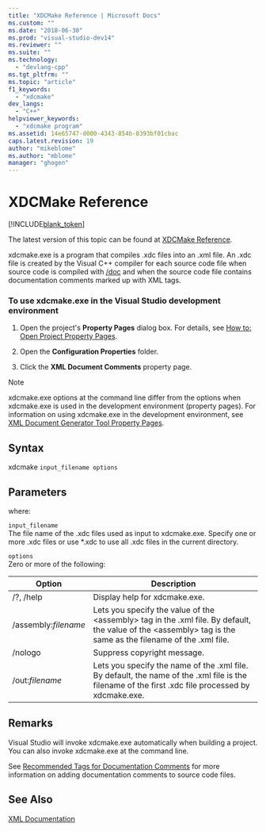 ```yaml
---
title: "XDCMake Reference | Microsoft Docs"
ms.custom: ""
ms.date: "2018-06-30"
ms.prod: "visual-studio-dev14"
ms.reviewer: ""
ms.suite: ""
ms.technology: 
  - "devlang-cpp"
ms.tgt_pltfrm: ""
ms.topic: "article"
f1_keywords: 
  - "xdcmake"
dev_langs: 
  - "C++"
helpviewer_keywords: 
  - "xdcmake program"
ms.assetid: 14e65747-d000-4343-854b-8393bf01cbac
caps.latest.revision: 19
author: "mikeblome"
ms.author: "mblome"
manager: "ghogen"
---
```

# XDCMake Reference
[!INCLUDE[blank_token](../includes/blank-token.md)]

The latest version of this topic can be found at [XDCMake Reference](https://docs.microsoft.com/cpp/ide/xdcmake-reference).  
  
  
xdcmake.exe is a program that compiles .xdc files into an .xml file. An .xdc file is created by the Visual C++ compiler for each source code file when source code is compiled with [/doc](../build/reference/doc-process-documentation-comments-c-cpp.md) and when the source code file contains documentation comments marked up with XML tags.  
  
### To use xdcmake.exe in the Visual Studio development environment  
  
1.  Open the project's **Property Pages** dialog box. For details, see [How to: Open Project Property Pages](../misc/how-to-open-project-property-pages.md).  
  
2.  Open the **Configuration Properties** folder.  
  
3.  Click the **XML Document Comments** property page.  
  
> [!NOTE]
>  xdcmake.exe options at the command line differ from the options when xdcmake.exe is used in the development environment (property pages). For information on using xdcmake.exe in the development environment, see [XML Document Generator Tool Property Pages](../ide/xml-document-generator-tool-property-pages.md).  
  
## Syntax  
 xdcmake `input_filename options`  
  
## Parameters  
 where:  
  
 `input_filename`  
 The file name of the .xdc files used as input to xdcmake.exe. Specify one or more .xdc files or use *.xdc to use all .xdc files in the current directory.  
  
 `options`  
 Zero or more of the following:  
  
|Option|Description|  
|------------|-----------------|  
|/?, /help|Display help for xdcmake.exe.|  
|/assembly:*filename*|Lets you specify the value of the \<assembly> tag in the .xml file.  By default, the value of the \<assembly> tag is the same as the filename of the .xml file.|  
|/nologo|Suppress copyright message.|  
|/out:*filename*|Lets you specify the name of the .xml file.  By default, the name of the .xml file is the filename of the first .xdc file processed by xdcmake.exe.|  
  
## Remarks  
 Visual Studio will invoke xdcmake.exe automatically when building a project. You can also invoke xdcmake.exe at the command line.  
  
 See [Recommended Tags for Documentation Comments](../ide/recommended-tags-for-documentation-comments-visual-cpp.md) for more information on adding documentation comments to source code files.  
  
## See Also  
 [XML Documentation](../ide/xml-documentation-visual-cpp.md)

